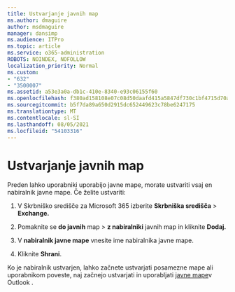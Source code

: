 ```yaml
---
title: Ustvarjanje javnih map
ms.author: dmaguire
author: msdmaguire
manager: dansimp
ms.audience: ITPro
ms.topic: article
ms.service: o365-administration
ROBOTS: NOINDEX, NOFOLLOW
localization_priority: Normal
ms.custom:
- "632"
- "3500007"
ms.assetid: a53e3a0a-db1c-410e-8340-e93c06155f60
ms.openlocfilehash: f380ad158108e07c08d50daafd415a5847df730c1bf4715d70aab7c30860f4d6
ms.sourcegitcommit: b5f7da89a650d2915dc652449623c78be6247175
ms.translationtype: MT
ms.contentlocale: sl-SI
ms.lasthandoff: 08/05/2021
ms.locfileid: "54103316"
---
```

# <a name="creating-public-folders"></a>Ustvarjanje javnih map

Preden lahko uporabniki uporabijo javne mape, morate ustvariti vsaj en nabiralnik javne mape. Če želite ustvariti:
  
1. V Skrbniško središče za Microsoft 365 izberite **Skrbniška središča** \> **Exchange.**

2. Pomaknite se **do javnih** map \> **z nabiralniki** javnih map in kliknite **Dodaj.**

3. V **nabiralnik javne mape** vnesite ime nabiralnika javne mape.

4. Kliknite **Shrani**.

Ko je nabiralnik ustvarjen, lahko začnete ustvarjati posamezne mape ali uporabnikom poveste, naj začnejo ustvarjati in uporabljati [javne mape](https://support.office.com/article/Create-and-share-a-public-folder-in-Outlook-a2835011-d524-4a5c-a207-05c159bb2a97)v Outlook .
  